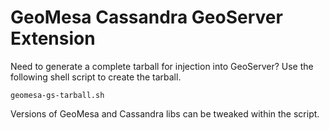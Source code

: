 # GeoMesa Cassandra GeoServer Extension

Need to generate a complete tarball for injection into GeoServer? Use the following shell script to create the tarball.

```
geomesa-gs-tarball.sh
```

Versions of GeoMesa and Cassandra libs can be tweaked within the script.
